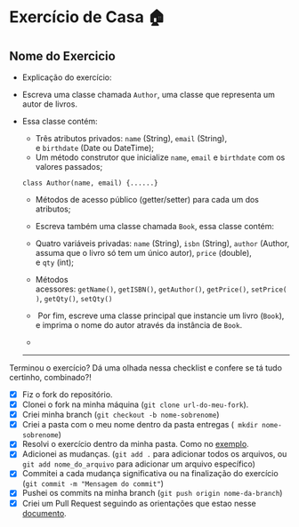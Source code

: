 # Exercício de Casa 🏠 

## Nome do Exercicio

- Explicação do exercício: 
  
- Escreva uma classe chamada `Author`, uma classe que representa um autor de livros.
-  Essa classe contém:
    - Três atributos privados: `name` (String), `email` (String), e `birthdate` (Date ou DateTime);
    - Um método construtor que inicialize `name`, `email` e `birthdate` com os valores passados;
    
    `class Author(name, email) {......}`
    
    - Métodos de acesso público (getter/setter) para cada um dos atributos;
  
    -  Escreva também uma classe chamada `Book`, essa classe contém:
    - Quatro variáveis privadas: `name` (String), `isbn` (String), `author` (Author, assuma que o livro só tem um único autor), `price` (double), e `qty` (int);
  
    - Métodos acessores: `getName()`, `getISBN()`, `getAuthor()`, `getPrice()`, `setPrice()`, `getQty()`, `setQty()`
    -  Por fim, escreve uma classe principal que instancie um livro (`Book`), e imprima o nome do autor através da instância de `Book`.
    - 
    ---

Terminou o exercício? Dá uma olhada nessa checklist e confere se tá tudo certinho, combinado?!

- [X] Fiz o fork do repositório.
- [X] Clonei o fork na minha máquina (`git clone url-do-meu-fork`).
- [X] Criei minha branch (` git checkout -b nome-sobrenome `)
- [X] Criei a pasta com o meu nome dentro da pasta entregas (` mkdir nome-sobrenome`)
- [X] Resolvi o exercício dentro da minha pasta. Como no [exemplo](/on21-imersao-js-S1-TDD/exercicios/para-casa/entregas/exemplo-nome-sobrenome/).
- [X] Adicionei as mudanças. (`git add .` para adicionar todos os arquivos, ou `git add nome_do_arquivo` para adicionar um arquivo específico)
- [X] Commitei a cada mudança significativa ou na finalização do exercício (`git commit -m "Mensagem do commit"`)
- [X] Pushei os commits na minha branch (`git push origin nome-da-branch`)
- [X] Criei um Pull Request seguindo as orientações que estao nesse [documento](/on21-imersao-js-S1-TDD/exercicios/para-casa/instrucoes-pull-request.md).
